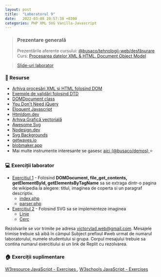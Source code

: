 ```yaml
---
layout: post
title:  "Laboratorul 9"
date:   2022-03-08 20:57:38 +0200
categories: PHP XML SVG Vanilla-Javascript
---
```


> ### ️Prezentare generală
> Prezentările aferente cursului: <a href="https://profs.info.uaic.ro/~busaco/teach/courses/web/web-film.html" target="_blank">@busaco/tehnologii-web/desfășurare </a> \
> Curs: <a href="https://profs.info.uaic.ro/~busaco/teach/courses/web/presentations/web05DezvoltareaAplicatiilorWeb-PHP.pdf" target="_blank">Procesarea datelor XML & HTML. Document Object Model </a>

<blockquote class="slides">
    <a href="https://docs.google.com/presentation/d/e/2PACX-1vTMNTM6TAKde3tCUZCes04TjyGSupKOohIXowRYThmw1Alfp12jbr6mqWTtBI6u21oa_zBNRe_DZVih/pub?start=false&loop=false&delayms=3000" class="slides-link">Slide-uri laborator</a>
</blockquote>

### 📖 Resurse
- <a href="https://profs.info.uaic.ro/~busaco/teach/courses/web/demos/xml-dom/xml-dom.zip" target="_blank">Arhiva procesări XML şi HTML folosind DOM</a>
- <a href="https://profs.info.uaic.ro/~busaco/teach/courses/web/demos/xml-dtd/xml-dtd.zip">Exemple de validări folosind DTD</a>
- <a href="https://www.php.net/manual/en/class.domdocument.php">DOMDocument class</a>
- <a href="https://youmightnotneedjquery.com/">You Don't Need jQuery</a>
- <a href="https://eloquentjavascript.net/">Eloquent Javascript</a>
- <a href="https://htmldom.dev/">Htmldom.dev</a>
- <a href="https://profs.info.uaic.ro/~busaco/teach/courses/web/demos/xml/svg.zip"> Arhiva Grafică vectorială </a>
- <a href="https://github.com/willianjusten/awesome-svg#readme">Awesome Svg</a>
- <a href="https://nodesign.dev/">Nodesign.dev</a>
- <a href="https://www.svgbackgrounds.com/">Svg Backgrounds </a>
- <a href="https://getwaves.io/">getwaves.io</a>
- <a href="https://www.blobmaker.app/">blobmaker.app</a>
- Mai multe instrumente interesante se gasesc   <a href="https://profs.info.uaic.ro/~busaco/teach/courses/web/demos/" target="_blank">aici (@busaco/demos) </a> ⭐

### 💻 Exerciții laborator
- <span><a href="https://raw.githubusercontent.com/victorvlad19/web/master/_posts/imagini/L9_Ex1.png">Exercitiul 1</a> - Folosind <b>DOMDocument, file_get_contents, getElementById, getElementsByTagName</b> sa se extraga dintr-o pagina de wikipedia la alegere: titlul, imaginea de coperta si un paragraf descriptiv.  </span>
  - <a href="https://raw.githubusercontent.com/victorvlad19/web/master/_posts/code/9/index.php" target="_blank">index.php</a>
  - <a href="https://raw.githubusercontent.com/victorvlad19/web/master/_posts/code/9/parser.php" target="_blank">parser.php</a>
- <span><a href="https://raw.githubusercontent.com/victorvlad19/web/master/_posts/imagini/L9_Ex2.png">Exercitiul 2</a> - Folosind SVG sa se implementeze imaginea  </span>
  - <a href="https://developer.mozilla.org/en-US/docs/Web/SVG/Element/line" target="_blank">Linie</a>
  - <a href="https://developer.mozilla.org/en-US/docs/Web/SVG/Element/circle" target="_blank">Cerc</a>

Rezolvarile se vor trimite pe adresa victorvlad.web@gmail.com. Mesajele trimise trebuie să aibă în câmpul Subject prefixul #web urmat de numarul laboratorului, numele studentului si grupa. Corpul mesajului trebuie sa contina numarul exercitiului si un link de Replit cu rezolvarea.

### 🏠 Exerciții suplimentare
<a href="https://www.w3resource.com/javascript-exercises" target="_blank">W3resource JavaScript - Exercises </a>,
<a href="https://www.w3schools.com/js/exercise_js.asp" target="_blank">W3schools JavaScript - Exercises</a>